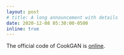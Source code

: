 ```yaml
---
layout: post
# title: A long announcement with details
date: 2020-12-08 05:30:00-0500
inline: true
---
```


The official code of CookGAN is [online](https://github.com/klory/CookGAN).